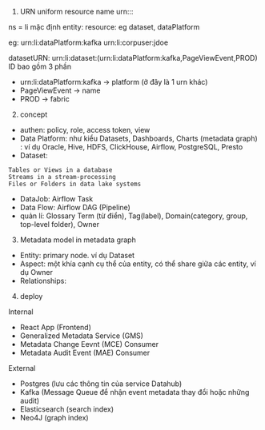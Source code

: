 1. URN 
uniform resource name
urn:<Namespace>:<Entity Type>:<ID>

ns = li mặc định
entity: resource: eg dataset, dataPlatform

eg:
urn:li:dataPlatform:kafka
urn:li:corpuser:jdoe

datasetURN:
urn:li:dataset:(urn:li:dataPlatform:kafka,PageViewEvent,PROD)
ID bao gồm 3 phần 
- urn:li:dataPlatform:kafka     -> platform (ở đây là 1 urn khác)
- PageViewEvent     -> name
- PROD     -> fabric

2. concept


- authen: policy, role, access token, view 
- Data Platform: như  kiểu Datasets, Dashboards, Charts (metadata graph) : ví dụ Oracle, Hive, HDFS, ClickHouse, Airflow, PostgreSQL, Presto
- Dataset: 
```
Tables or Views in a database
Streams in a stream-processing
Files or Folders in data lake systems
```
- DataJob: Airflow Task
- Data Flow: Airflow DAG (Pipeline)
- quản lí: Glossary Term (từ điển), Tag(label), Domain(category, group, top-level folder), Owner


3. Metadata model
in metadata graph

- Entity: primary node. ví dụ Dataset
- Aspect: một khía cạnh cụ thể của entity, có thể share giữa các entity, ví dụ Owner
- Relationships: 


4. deploy

Internal

- React App (Frontend)
- Generalized Metadata Service (GMS)
- Metadata Change Eevnt (MCE) Consumer
- Metadata Audit Event (MAE) Consumer

External

- Postgres (lưu các thông tin của service Datahub)
- Kafka (Message Queue để nhận event metadata thay đổi hoặc những audit)
- Elasticsearch (search index)
- Neo4J (graph index)